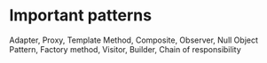 # Important patterns


Adapter, Proxy, Template Method, Composite, Observer, Null Object Pattern, Factory method, Visitor, Builder, Chain of responsibility
